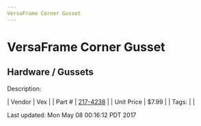 ```yaml
---
VersaFrame Corner Gusset
---
```

# VersaFrame Corner Gusset
## Hardware / Gussets
Description: 	 

| Vendor | Vex | 
| Part # | [217-4238](http://www.vexrobotics.com/vexpro/versaframe/versaframegussetsandmounts.html) | 
| Unit Price | $7.99 | 
| Tags: |  | 

Last updated: Mon May 08 00:16:12 PDT 2017